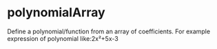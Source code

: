 # polynomialArray
Define a polynomial/function from an array of coefficients.
For example expression of polynomial like:2x²+5x-3


















